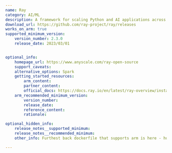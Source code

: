 ```yaml
---
name: Ray
category: AI/ML
description: A framework for scaling Python and AI applications across multiple nodes. Contains a runtime and libraries for accelerating ML workloads.
download_url: https://github.com/ray-project/ray/releases
works_on_arm: true
supported_minimum_version:
    version_number: 2.3.0
    release_date: 2023/03/01


optional_info:
    homepage_url: https://www.anyscale.com/ray-open-source
    support_caveats:
    alternative_options: Spark
    getting_started_resources:
        arm_content:
        partner_content: 
        official_docs: https://docs.ray.io/en/latest/ray-overview/installation.html
    arm_recommended_minimum_version:
        version_number:
        release_date:
        reference_content:
        rationale:

optional_hidden_info:
    release_notes__supported_minimum:
    release_notes__recommended_minimum:
    other_info: Furthest back dockerfile that supports arm is here - hub.docker.com/r/rayproject/ray/tags?page=1&page_size=&name=aarch64&ordering=-last_updated

---
```

